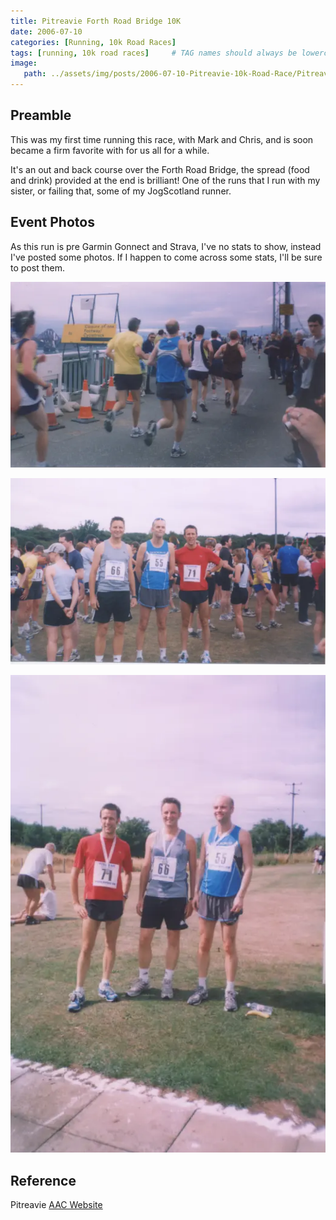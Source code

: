 ```yaml
---
title: Pitreavie Forth Road Bridge 10K
date: 2006-07-10
categories: [Running, 10k Road Races]
tags: [running, 10k road races]     # TAG names should always be lowercase
image:
   path: ../assets/img/posts/2006-07-10-Pitreavie-10k-Road-Race/Pitreavie-10K-1.webp
---
```


## Preamble

This was my first time running this race, with Mark and Chris, and is soon became a firm favorite with for us all for a while.

It's an out and back course over the Forth Road Bridge, the spread (food and drink) provided at the end is brilliant! One of the runs that I run with my sister, or failing that, some of my JogScotland runner.

## Event Photos

As this run is pre Garmin Gonnect and Strava, I've no stats to show, instead I've posted some photos. If I happen to come across some stats, I'll be sure to post them.

![Pitreavie 10K](../../assets/img/posts/2006-07-10-Pitreavie-10k-Road-Race/Pitreavie-10K-2.webp)

![Pitreavie 10K](../../assets/img/posts/2006-07-10-Pitreavie-10k-Road-Race/Pitreavie-10K-3.webp)

![Pitreavie 10K](../../assets/img/posts/2006-07-10-Pitreavie-10k-Road-Race/Pitreavie-10K-4.webp)

## Reference

Pitreavie [AAC Website](https://pitreavie-aac.co.uk/)
